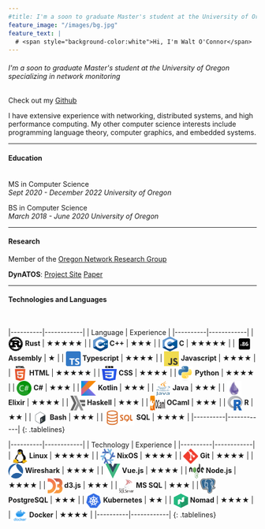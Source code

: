 ```yaml
---
#title: I'm a soon to graduate Master's student at the University of Oregon specializing in network monitoring
feature_image: "/images/bg.jpg"
feature_text: |
  # <span style="background-color:white">Hi, I'm Walt O'Connor</span>
---
```

###### I'm a soon to graduate Master's student at the University of Oregon specializing in network monitoring


Check out my [Github](https://github.com/waltoconnor)

I have extensive experience with networking, distributed systems, and high performance computing.
My other computer science interests include programming language theory, computer graphics, and embedded systems.

---
#### Education  
\
MS in Computer Science  
*Sept 2020 - December 2022 University of Oregon*

BS in Computer Science  
*March 2018 - June 2020 University of Oregon*  

---
#### Research

Member of the [Oregon Network Research Group](onrg.gitlab.io)

**DynATOS**: [Project Site](https://onrg.gitlab.io/projects/dynatos/) [Paper](https://onrg.gitlab.io/pub/NSDI2022_Cedar_Preprint.pdf)

---
#### Technologies and Languages  

<style>
.tablelines table, .tablelines td, .tablelines th {
        border-bottom: 1px solid rgba(0,0,0,0.5);
        }
tbody tr:nth-child(odd) {
  background-color: #eef5ee;
}
</style>
<br>

|----------|------------|
| Language | Experience |
|----------|------------|
| <img style="width: 30px; height: 30px; vertical-align: middle;" src="/images/icons/rust.svg"> **Rust** | ★★★★★ |
| <img style="width: 30px; height: 30px; vertical-align: middle;" src="/images/icons/cpp.svg"> **C++** | ★★★ |
| <img style="width: 30px; height: 30px; vertical-align: middle;" src="/images/icons/c.svg"> **C** | ★★★★★ |
| <img style="width: 30px; height: 30px; vertical-align: middle;" src="/images/icons/assembly.svg"> **Assembly** | ★ |
| <img style="width: 30px; height: 30px; vertical-align: middle;" src="/images/icons/ts.svg"> **Typescript** | ★★★★ |
| <img style="width: 30px; height: 30px; vertical-align: middle;" src="/images/icons/js.png"> **Javascript** | ★★★★ |
| <img style="width: 30px; height: 30px; vertical-align: middle;" src="/images/icons/html.svg"> **HTML** | ★★★★★ |
| <img style="width: 30px; height: 30px; vertical-align: middle;" src="/images/icons/css.svg"> **CSS** | ★★★★ |
| <img style="width: 30px; height: 30px; vertical-align: middle;" src="/images/icons/python.svg"> **Python** | ★★★★ |
| <img style="width: 30px; height: 30px; vertical-align: middle;" src="/images/icons/csharp.svg"> **C#** | ★★★ |
| <img style="width: 30px; height: 30px; vertical-align: middle;" src="/images/icons/kotlin.png"> **Kotlin** | ★★★ |
| <img style="width: 30px; height: 30px; vertical-align: middle;" src="/images/icons/java.svg"> **Java** | ★★★ |
| <img style="width: 30px; height: 30px; vertical-align: middle;" src="/images/icons/elixir.svg"> **Elixir** | ★★★★ |
| <img style="width: 30px; height: 30px; vertical-align: middle;" src="/images/icons/haskell.svg"> **Haskell** | ★★★ |
| <img style="width: 30px; height: 30px; vertical-align: middle;" src="/images/icons/ocaml.svg"> **OCaml** | ★★★ |
| <img style="width: 30px; height: 30px; vertical-align: middle;" src="/images/icons/r.svg"> **R** | ★★ |
| <img style="width: 30px; height: 30px; vertical-align: middle;" src="/images/icons/bash.svg"> **Bash** | ★★★ |
| <img style="width: 60px; height: 30px; vertical-align: middle;" src="/images/icons/sql.png"> **SQL** | ★★★★ |
|----------|------------|
{: .tablelines}
<br>
  

|----------|------------|
| Technology | Experience |
|----------|------------|
| <img style="width: 30px; height: 30px; vertical-align: middle;" src="/images/icons/linux.png"> **Linux** | ★★★★★ |
| <img style="width: 30px; height: 30px; vertical-align: middle;" src="/images/icons/nixos.svg"> **NixOS** | ★★★★ |
| <img style="width: 30px; height: 30px; vertical-align: middle;" src="/images/icons/git.svg"> **Git** | ★★★★ |
| <img style="width: 30px; height: 30px; vertical-align: middle;" src="/images/icons/wireshark.png"> **Wireshark** | ★★★★ |
| <img style="width: 30px; height: 30px; vertical-align: middle;" src="/images/icons/vue.svg"> **Vue.js** | ★★★★ |
| <img style="width: 30px; height: 30px; vertical-align: middle;" src="/images/icons/node.svg"> **Node.js** | ★★★★ |
| <img style="width: 30px; height: 30px; vertical-align: middle;" src="/images/icons/d3.svg"> **d3.js** | ★★★ |
| <img style="width: 30px; height: 30px; vertical-align: middle;" src="/images/icons/mssql.svg"> **MS SQL** | ★★★ |
| <img style="width: 30px; height: 30px; vertical-align: middle;" src="/images/icons/postgres.svg"> **PostgreSQL** | ★★★ |
| <img style="width: 30px; height: 30px; vertical-align: middle;" src="/images/icons/k8s.svg"> **Kubernetes** | ★★ |
| <img style="width: 30px; height: 30px; vertical-align: middle;" src="/images/icons/nomad.png"> **Nomad** | ★★★★ |
| <img style="width: 30px; height: 30px; vertical-align: middle;" src="/images/icons/docker.webp"> **Docker** | ★★★★ |
|----------|------------|
{: .tablelines}